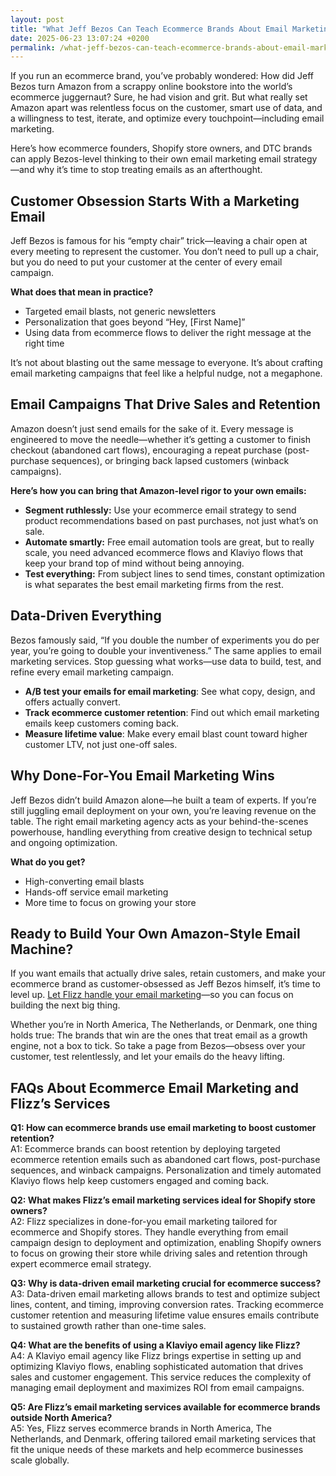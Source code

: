 ```yaml
---
layout: post
title: "What Jeff Bezos Can Teach Ecommerce Brands About Email Marketing"
date: 2025-06-23 13:07:24 +0200
permalink: /what-jeff-bezos-can-teach-ecommerce-brands-about-email-marketing/
---
```

If you run an ecommerce brand, you’ve probably wondered: How did Jeff Bezos turn Amazon from a scrappy online bookstore into the world’s ecommerce juggernaut? Sure, he had vision and grit. But what really set Amazon apart was relentless focus on the customer, smart use of data, and a willingness to test, iterate, and optimize every touchpoint—including email marketing.

Here’s how ecommerce founders, Shopify store owners, and DTC brands can apply Bezos-level thinking to their own email marketing email strategy—and why it’s time to stop treating emails as an afterthought.

## Customer Obsession Starts With a Marketing Email

Jeff Bezos is famous for his “empty chair” trick—leaving a chair open at every meeting to represent the customer. You don’t need to pull up a chair, but you do need to put your customer at the center of every email campaign.

**What does that mean in practice?**
- Targeted email blasts, not generic newsletters
- Personalization that goes beyond “Hey, [First Name]”
- Using data from ecommerce flows to deliver the right message at the right time

It’s not about blasting out the same message to everyone. It’s about crafting email marketing campaigns that feel like a helpful nudge, not a megaphone.

## Email Campaigns That Drive Sales and Retention

Amazon doesn’t just send emails for the sake of it. Every message is engineered to move the needle—whether it’s getting a customer to finish checkout (abandoned cart flows), encouraging a repeat purchase (post-purchase sequences), or bringing back lapsed customers (winback campaigns).

**Here’s how you can bring that Amazon-level rigor to your own emails:**

- **Segment ruthlessly:** Use your ecommerce email strategy to send product recommendations based on past purchases, not just what’s on sale.
- **Automate smartly:** Free email automation tools are great, but to really scale, you need advanced ecommerce flows and Klaviyo flows that keep your brand top of mind without being annoying.
- **Test everything:** From subject lines to send times, constant optimization is what separates the best email marketing firms from the rest.

## Data-Driven Everything

Bezos famously said, “If you double the number of experiments you do per year, you’re going to double your inventiveness.” The same applies to email marketing services. Stop guessing what works—use data to build, test, and refine every email marketing campaign.

- **A/B test your emails for email marketing**: See what copy, design, and offers actually convert.
- **Track ecommerce customer retention**: Find out which email marketing emails keep customers coming back.
- **Measure lifetime value**: Make every email blast count toward higher customer LTV, not just one-off sales.

## Why Done-For-You Email Marketing Wins

Jeff Bezos didn’t build Amazon alone—he built a team of experts. If you’re still juggling email deployment on your own, you’re leaving revenue on the table. The right email marketing agency acts as your behind-the-scenes powerhouse, handling everything from creative design to technical setup and ongoing optimization.

**What do you get?**
- High-converting email blasts
- Hands-off service email marketing
- More time to focus on growing your store

## Ready to Build Your Own Amazon-Style Email Machine?

If you want emails that actually drive sales, retain customers, and make your ecommerce brand as customer-obsessed as Jeff Bezos himself, it’s time to level up. [Let Flizz handle your email marketing](https://flizzgrowth.com/email)—so you can focus on building the next big thing.

Whether you’re in North America, The Netherlands, or Denmark, one thing holds true: The brands that win are the ones that treat email as a growth engine, not a box to tick. So take a page from Bezos—obsess over your customer, test relentlessly, and let your emails do the heavy lifting.

## FAQs About Ecommerce Email Marketing and Flizz’s Services

**Q1: How can ecommerce brands use email marketing to boost customer retention?**  
A1: Ecommerce brands can boost retention by deploying targeted ecommerce retention emails such as abandoned cart flows, post-purchase sequences, and winback campaigns. Personalization and timely automated Klaviyo flows help keep customers engaged and coming back.

**Q2: What makes Flizz’s email marketing services ideal for Shopify store owners?**  
A2: Flizz specializes in done-for-you email marketing tailored for ecommerce and Shopify stores. They handle everything from email campaign design to deployment and optimization, enabling Shopify owners to focus on growing their store while driving sales and retention through expert ecommerce email strategy.

**Q3: Why is data-driven email marketing crucial for ecommerce success?**  
A3: Data-driven email marketing allows brands to test and optimize subject lines, content, and timing, improving conversion rates. Tracking ecommerce customer retention and measuring lifetime value ensures emails contribute to sustained growth rather than one-time sales.

**Q4: What are the benefits of using a Klaviyo email agency like Flizz?**  
A4: A Klaviyo email agency like Flizz brings expertise in setting up and optimizing Klaviyo flows, enabling sophisticated automation that drives sales and customer engagement. This service reduces the complexity of managing email deployment and maximizes ROI from email campaigns.

**Q5: Are Flizz’s email marketing services available for ecommerce brands outside North America?**  
A5: Yes, Flizz serves ecommerce brands in North America, The Netherlands, and Denmark, offering tailored email marketing services that fit the unique needs of these markets and help ecommerce businesses scale globally.

<script type="application/ld+json">
{
  "@context": "https://schema.org",
  "@type": "BlogPosting",
  "headline": "What Jeff Bezos Can Teach Ecommerce Brands About Email Marketing",
  "description": "Discover how ecommerce founders, Shopify store owners, and DTC brands can apply Jeff Bezos's customer obsession and data-driven approach to email marketing to boost sales and retention.",
  "author": {
    "@type": "Person",
    "name": "Flizz"
  },
  "datePublished": "2024-06-01",
  "mainEntityOfPage": {
    "@type": "WebPage",
    "@id": "https://flizzgrowth.com/blog/jeff-bezos-email-marketing"
  },
  "publisher": {
    "@type": "Person",
    "name": "Flizz"
  },
  "keywords": "email marketing, ecommerce email marketing, ecommerce retention emails, ecommerce flows, Klaviyo email agency, email marketing services, email campaigns, abandoned cart flows, post-purchase sequences, winback campaigns, email blasts, marketing email",
  "inLanguage": "en-US",
  "url": "https://flizzgrowth.com/blog/jeff-bezos-email-marketing"
}
</script>

<script type="application/ld+json">
{
  "@context": "https://schema.org",
  "@type": "FAQPage",
  "mainEntity": [
    {
      "@type": "Question",
      "name": "How can ecommerce brands use email marketing to boost customer retention?",
      "acceptedAnswer": {
        "@type": "Answer",
        "text": "Ecommerce brands can boost retention by deploying targeted ecommerce retention emails such as abandoned cart flows, post-purchase sequences, and winback campaigns. Personalization and timely automated Klaviyo flows help keep customers engaged and coming back."
      }
    },
    {
      "@type": "Question",
      "name": "What makes Flizz’s email marketing services ideal for Shopify store owners?",
      "acceptedAnswer": {
        "@type": "Answer",
        "text": "Flizz specializes in done-for-you email marketing tailored for ecommerce and Shopify stores. They handle everything from email campaign design to deployment and optimization, enabling Shopify owners to focus on growing their store while driving sales and retention through expert ecommerce email strategy."
      }
    },
    {
      "@type": "Question",
      "name": "Why is data-driven email marketing crucial for ecommerce success?",
      "acceptedAnswer": {
        "@type": "Answer",
        "text": "Data-driven email marketing allows brands to test and optimize subject lines, content, and timing, improving conversion rates. Tracking ecommerce customer retention and measuring lifetime value ensures emails contribute to sustained growth rather than one-time sales."
      }
    },
    {
      "@type": "Question",
      "name": "What are the benefits of using a Klaviyo email agency like Flizz?",
      "acceptedAnswer": {
        "@type": "Answer",
        "text": "A Klaviyo email agency like Flizz brings expertise in setting up and optimizing Klaviyo flows, enabling sophisticated automation that drives sales and customer engagement. This service reduces the complexity of managing email deployment and maximizes ROI from email campaigns."
      }
    },
    {
      "@type": "Question",
      "name": "Are Flizz’s email marketing services available for ecommerce brands outside North America?",
      "acceptedAnswer": {
        "@type": "Answer",
        "text": "Yes, Flizz serves ecommerce brands in North America, The Netherlands, and Denmark, offering tailored email marketing services that fit the unique needs of these markets and help ecommerce businesses scale globally."
      }
    }
  ]
}
</script>